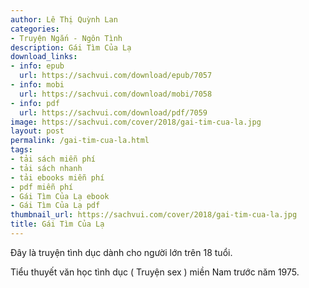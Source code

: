 ```yaml
---
author: Lê Thị Quỳnh Lan
categories:
- Truyện Ngắn - Ngôn Tình
description: Gái Tìm Của Lạ
download_links:
- info: epub
  url: https://sachvui.com/download/epub/7057
- info: mobi
  url: https://sachvui.com/download/mobi/7058
- info: pdf
  url: https://sachvui.com/download/pdf/7059
image: https://sachvui.com/cover/2018/gai-tim-cua-la.jpg
layout: post
permalink: /gai-tim-cua-la.html
tags:
- tải sách miễn phí
- tải sách nhanh
- tải ebooks miễn phí
- pdf miễn phí
- Gái Tìm Của Lạ ebook
- Gái Tìm Của Lạ pdf
thumbnail_url: https://sachvui.com/cover/2018/gai-tim-cua-la.jpg
title: Gái Tìm Của Lạ
---
```


 <div class="item-desc text-justify"> <p>Đây là truyện tình dục dành cho người lớn trên 18 tuổi. </p><p>Tiểu thuyết văn học tình dục ( Truyện sex ) miền Nam trước năm 1975.</p> </div>